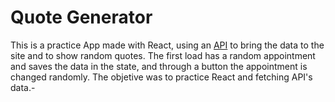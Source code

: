 # Quote Generator

This is a practice App made with React, using an [API](https://type.fit/api/quotes) to bring the data to the site and to show random quotes. The first load has a random appointment and saves the data in the state, and through a button the appointment is changed randomly. The objetive was to practice React and fetching API's data.-
